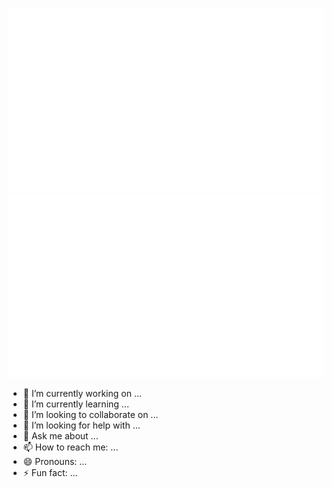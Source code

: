![](https://github.com/kissy2/github-stats/blob/master/generated/overview.svg)
![](https://github.com/kissy2/github-stats/blob/master/generated/languages.svg)

- 🔭 I’m currently working on ...
- 🌱 I’m currently learning ...
- 👯 I’m looking to collaborate on ...
- 🤔 I’m looking for help with ...
- 💬 Ask me about ...
- 📫 How to reach me: ...
- 😄 Pronouns: ...
- ⚡ Fun fact: ...
